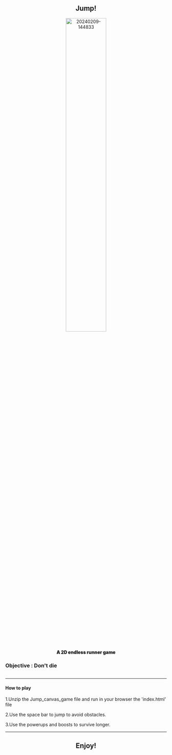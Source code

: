 <h2 align='center'> Jump! </h2>
<p align='center'>
<img  src="https://i.ibb.co/k9hssbM/20240209-144833.jpg" style="width:50%;" alt="20240209-144833">
</p>

<p style='font-weight:900;' align='center'>A 2D endless runner game</p>

<h3>Objective : Don't die</h3>
<p align='center'>
  <img src='https://i.ibb.co/CJSh6hr/Screenshot-from-2024-11-14-19-02-33.png' alt=''>
</p>

<hr>

<h4>How to play</h4>
<p>1.Unzip the Jump_canvas_game file and run in your browser the 'index.html' file</p>
<p>2.Use the space bar to jump to avoid obstacles.</p>
<p>3.Use the powerups and boosts to survive longer.</p>
<hr>

<h2 align='center'>Enjoy!</h2>

<br>
<br>
<br>
<br>
<br>
<br>
<br>
<br>
